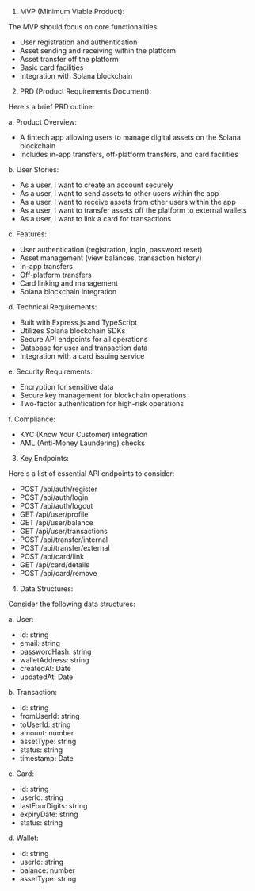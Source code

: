 1. MVP (Minimum Viable Product):

The MVP should focus on core functionalities:

- User registration and authentication
- Asset sending and receiving within the platform
- Asset transfer off the platform
- Basic card facilities
- Integration with Solana blockchain

2. PRD (Product Requirements Document):

Here's a brief PRD outline:

a. Product Overview:
   - A fintech app allowing users to manage digital assets on the Solana blockchain
   - Includes in-app transfers, off-platform transfers, and card facilities

b. User Stories:
   - As a user, I want to create an account securely
   - As a user, I want to send assets to other users within the app
   - As a user, I want to receive assets from other users within the app
   - As a user, I want to transfer assets off the platform to external wallets
   - As a user, I want to link a card for transactions

c. Features:
   - User authentication (registration, login, password reset)
   - Asset management (view balances, transaction history)
   - In-app transfers
   - Off-platform transfers
   - Card linking and management
   - Solana blockchain integration

d. Technical Requirements:
   - Built with Express.js and TypeScript
   - Utilizes Solana blockchain SDKs
   - Secure API endpoints for all operations
   - Database for user and transaction data
   - Integration with a card issuing service

e. Security Requirements:
   - Encryption for sensitive data
   - Secure key management for blockchain operations
   - Two-factor authentication for high-risk operations

f. Compliance:
   - KYC (Know Your Customer) integration
   - AML (Anti-Money Laundering) checks

3. Key Endpoints:

Here's a list of essential API endpoints to consider:

- POST /api/auth/register
- POST /api/auth/login
- POST /api/auth/logout
- GET /api/user/profile
- GET /api/user/balance
- GET /api/user/transactions
- POST /api/transfer/internal
- POST /api/transfer/external
- POST /api/card/link
- GET /api/card/details
- POST /api/card/remove

4. Data Structures:

Consider the following data structures:

a. User:
   - id: string
   - email: string
   - passwordHash: string
   - walletAddress: string
   - createdAt: Date
   - updatedAt: Date

b. Transaction:
   - id: string
   - fromUserId: string
   - toUserId: string
   - amount: number
   - assetType: string
   - status: string
   - timestamp: Date

c. Card:
   - id: string
   - userId: string
   - lastFourDigits: string
   - expiryDate: string
   - status: string

d. Wallet:
   - id: string
   - userId: string
   - balance: number
   - assetType: string